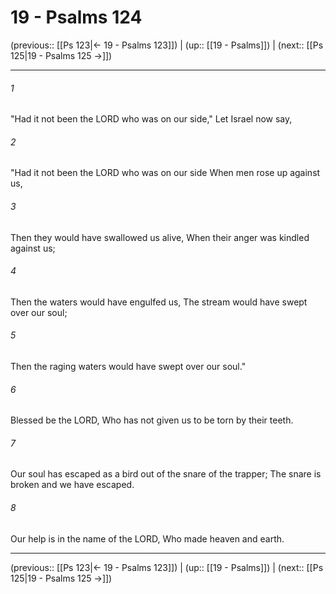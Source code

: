 # 19 - Psalms 124

(previous:: [[Ps 123|← 19 - Psalms 123]]) | (up:: [[19 - Psalms]]) | (next:: [[Ps 125|19 - Psalms 125 →]])

***


###### 1 
"Had it not been the LORD who was on our side," Let Israel now say, 

###### 2 
"Had it not been the LORD who was on our side When men rose up against us, 

###### 3 
Then they would have swallowed us alive, When their anger was kindled against us; 

###### 4 
Then the waters would have engulfed us, The stream would have swept over our soul; 

###### 5 
Then the raging waters would have swept over our soul." 

###### 6 
Blessed be the LORD, Who has not given us to be torn by their teeth. 

###### 7 
Our soul has escaped as a bird out of the snare of the trapper; The snare is broken and we have escaped. 

###### 8 
Our help is in the name of the LORD, Who made heaven and earth.

***

(previous:: [[Ps 123|← 19 - Psalms 123]]) | (up:: [[19 - Psalms]]) | (next:: [[Ps 125|19 - Psalms 125 →]])
